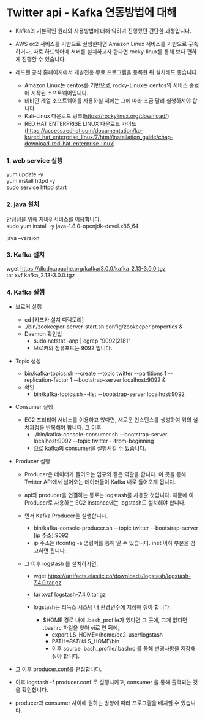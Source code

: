 # Twitter api - Kafka 연동방법에 대해
- Kafka의 기본적인 원리와 사용방법에 대해 익히며 진행했던 간단한 과정입니다. 

- AWS ec2 서비스를 기반으로 실행한다면 Amazon Linux 서비스를 기반으로 구축하거나, 따로 하드웨어에 서버를 설치하고자 한다면 rocky-linux를 통해 보다 편하게 진행할 수 있습니다.
- 레드헷 공식 홈페이지에서 개발전용 무료 프로그램을 등록한 뒤 설치해도 좋습니다. 
  - Amazon Linux는 centos를 기반으로, rocky-Linux는 centos의 서비스 종료에 시작된 소프트웨어입니다.
  - 데비안 계열 소프트웨어를 사용하실 때에는 그에 따라 조금 달리 실행하셔야 합니다.
  - Kali-Linux 다운로드 링크(https://rockylinux.org/download/)
  - RED HAT ENTERPRISE LINUX 다운로드 가이드(https://access.redhat.com/documentation/ko-kr/red_hat_enterprise_linux/7/html/installation_guide/chap-download-red-hat-enterprise-linux)
  
### 1. web service 실행
yum update -y   
yum install httpd -y   
sudo service httpd start  

### 2. java 설치  
안정성을 위해 자바8 서비스를 이용합니다.  
sudo yum install -y java-1.8.0-openjdk-devel.x86_64  

java –version  

### 3. Kafka 설치
wget https://dlcdn.apache.org/kafka/3.0.0/kafka_2.13-3.0.0.tgz  
tar xvf kafka_2.13-3.0.0.tgz   

### 4. Kafka 실행

- 브로커 실행
  - cd [카프카 설치 디렉토리]   
  - ./bin/zookeeper-server-start.sh config/zookeeper.properties & 
  - Daemon 확인법
    - sudo netstat -anp | egrep "9092|2181"
    - 브로커의 점유포트는 9092 입니다.

- Topic 생성
  - bin/kafka-topics.sh --create --topic twitter --partitions 1 --replication-factor 1 --bootstrap-server localhost:9092  &
  - 확인
    - bin/kafka-topics.sh --list --bootstrap-server localhost:9092

- Consumer 실행
  - EC2 프리티어 서비스를 이용하고 있다면, 새로운 인스턴스를 생성하여 위의 설치과정을 반복해야 합니다. 그 이후
    - ./bin/kafka-console-consumer.sh --bootstrap-server localhost:9092 --topic twitter --from-beginning 
    - 으로 kafka의 consumer을 실행시킬 수 있습니다. 

- Producer 실행
  - Producer은 데이터가 들어오는 입구와 같은 역할을 합니다. 이 곳을 통해 Twitter API에서 넘어오는 데이터들이 Kafka 내로 들어오게 됩니다.
  - api와 producer을 연결하는 통로는 logstash를 사용할 것입니다. 때문에 이 Producer로 사용하는 EC2 Instance에는 logstash도 설치해야 합니다.
  
  - 먼저 Kafka Producer을 실행합니다.
    - bin/kafka-console-producer.sh --topic twitter --bootstrap-server [ip 주소]:9092
    -  ip 주소는 ifconfig -a 명령어를 통해 알 수 있습니다. inet 이하 부분을 참고하면 됩니다. 
  
  - 그 이후 logstash 를 설치하자면,
    - wget https://artifacts.elastic.co/downloads/logstash/logstash-7.4.0.tar.gz
    - tar xvzf logstash-7.4.0.tar.gz
    
    - logstash는 리눅스 시스템 내 환경변수에 지정해 줘야 합니다.
      - $HOME 경로 내에 .bash_profile가 있다면 그 곳에, 그게 없다면 .bashrc 파일을 찾아 vi로 연 뒤에,
        - export LS_HOME=/home/ec2-user/logstash
        - PATH=$PATH:$LS_HOME/bin 
        - 이후 source .bash_profile/.bashrc 를 통해 변경사항을 저장해줘야 합니다. 

- 그 이후 producer.conf를 편집합니다. 

- 이후 logstash -f producer.conf 로 실행시키고, consumer 을 통해 출력되는 것을 확인합니다.

- producer과 consumer 사이에 원하는 방향에 따라 프로그램을 배치할 수 있습니다. 



